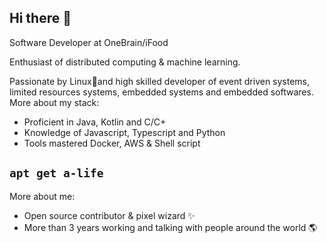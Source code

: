 ## Hi there 👋

Software Developer at OneBrain/iFood

Enthusiast of distributed computing & machine learning.

Passionate by Linux🐧and high skilled developer of event driven systems, limited resources systems, embedded systems and embedded softwares. More about my stack:
- Proficient in Java, Kotlin and C/C+
- Knowledge of Javascript, Typescript and Python
- Tools mastered Docker, AWS & Shell script

## `apt get a-life`
More about me:
- Open source contributor & pixel wizard ✨
- More than 3 years working and talking with people around the world 🌎
